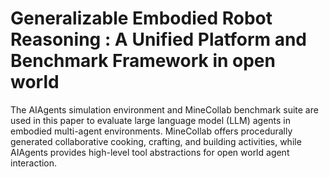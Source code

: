 # Generalizable Embodied Robot Reasoning : A Unified Platform and Benchmark Framework in open world
The AIAgents simulation environment and MineCollab benchmark suite are used in this paper to evaluate large language model (LLM) agents in embodied multi-agent environments. MineCollab offers procedurally generated collaborative cooking, crafting, and building activities, while AIAgents provides high-level tool abstractions for open world agent interaction.
